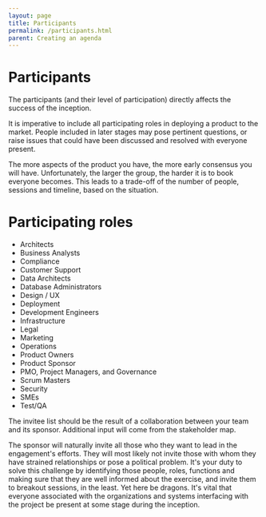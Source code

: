 ```yaml
---
layout: page
title: Participants
permalink: /participants.html
parent: Creating an agenda
---
```


# Participants

The participants (and their level of participation) directly affects the success of the inception.

It is imperative to include all participating roles in deploying a product to the market.
People included in later stages may pose pertinent questions, or raise issues that could have been discussed and resolved with everyone present.

The more aspects of the product you have, the more early consensus you will have. Unfortunately, the larger the group, the harder it is to book everyone becomes.
This leads to a trade-off of the number of people, sessions and timeline, based on the situation.

# Participating roles

- Architects
- Business Analysts
- Compliance
- Customer Support
- Data Architects
- Database Administrators
- Design / UX
- Deployment
- Development Engineers
- Infrastructure
- Legal
- Marketing
- Operations
- Product Owners 
- Product Sponsor
- PMO, Project Managers, and Governance
- Scrum Masters 
- Security
- SMEs
- Test/QA

The invitee list should be the result of a collaboration between your team and its sponsor. Additional input will come from the stakeholder map.

The sponsor will naturally invite all those who they want to lead in the engagement's efforts. They will most likely not invite those with whom they have strained relationships or pose a political problem. It's your duty to solve this challenge by identifying those people, roles, functions and making sure that they are well informed about the exercise, and invite them to breakout sessions, in the least.
Yet here be dragons. It's vital that everyone associated with the organizations and systems interfacing with the project be present at some stage during the inception.

